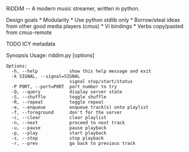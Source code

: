 RiDDiM -- A modern music streamer, written in python.

Design goals
    * Modularity
    * Use python stdlib only
    * Borrow/steal ideas from other good media players (cmus)
        * Vi bindings
        * Verbs copy/pasted from cmus-remote

TODO
  ICY metadata

Synopsis
    Usage: riddim.py [options]

    Options:
      -h, --help            show this help message and exit
      -k SIGNAL, --signal=SIGNAL
                            signal stop/start/status
      -P PORT, --port=PORT  port number to try
      -Q, --query           display server state
      -S, --shuffle         toggle shuffle
      -R, --repeat          toggle repeat
      -e, --enqueue         enqueue track(s) onto playlist
      -f, --foreground      don't for the server
      -c, --clear           clear playlist
      -n, --next            proceed to next track
      -u, --pause           pause playback
      -p, --play            start playback
      -s, --stop            stop playback
      -r, --prev            go back to previous track
